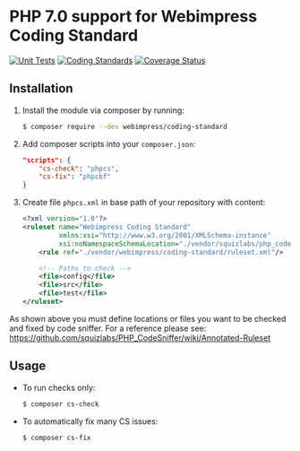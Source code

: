 # PHP 7.0 support for Webimpress Coding Standard

[![Unit Tests](https://github.com/webimpress/coding-standard/actions/workflows/phpunit.yml/badge.svg)](https://github.com/webimpress/coding-standard/actions/workflows/phpunit.yml)
[![Coding Standards](https://github.com/webimpress/coding-standard/actions/workflows/phpcs.yml/badge.svg)](https://github.com/webimpress/coding-standard/actions/workflows/phpcs.yml)
[![Coverage Status](https://coveralls.io/repos/github/webimpress/coding-standard/badge.svg?branch=master)](https://coveralls.io/github/webimpress/coding-standard?branch=master)

## Installation

1. Install the module via composer by running:

   ```bash
   $ composer require --dev webimpress/coding-standard
   ```

2. Add composer scripts into your `composer.json`:

   ```json
   "scripts": {
       "cs-check": "phpcs",
       "cs-fix": "phpcbf"
   }
   ```

3. Create file `phpcs.xml` in base path of your repository with content:

   ```xml
   <?xml version="1.0"?>
   <ruleset name="Webimpress Coding Standard"
            xmlns:xsi="http://www.w3.org/2001/XMLSchema-instance"
            xsi:noNamespaceSchemaLocation="./vendor/squizlabs/php_codesniffer/phpcs.xsd">
       <rule ref="./vendor/webimpress/coding-standard/ruleset.xml"/>

       <!-- Paths to check -->
       <file>config</file>
       <file>src</file>
       <file>test</file>
   </ruleset>
   ```

As shown above you must define locations or files you want to be
checked and fixed by code sniffer. For a reference please see:
https://github.com/squizlabs/PHP_CodeSniffer/wiki/Annotated-Ruleset


## Usage

* To run checks only:

  ```bash
  $ composer cs-check
  ```

* To automatically fix many CS issues:

  ```bash
  $ composer cs-fix
  ```
